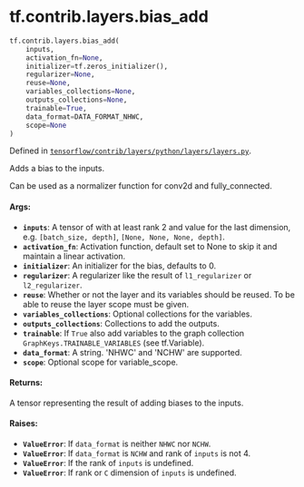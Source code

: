 <div itemscope itemtype="http://developers.google.com/ReferenceObject">
<meta itemprop="name" content="tf.contrib.layers.bias_add" />
<meta itemprop="path" content="Stable" />
</div>

# tf.contrib.layers.bias_add

``` python
tf.contrib.layers.bias_add(
    inputs,
    activation_fn=None,
    initializer=tf.zeros_initializer(),
    regularizer=None,
    reuse=None,
    variables_collections=None,
    outputs_collections=None,
    trainable=True,
    data_format=DATA_FORMAT_NHWC,
    scope=None
)
```



Defined in [`tensorflow/contrib/layers/python/layers/layers.py`](/code/stable/tensorflow/contrib/layers/python/layers/layers.py).

Adds a bias to the inputs.

Can be used as a normalizer function for conv2d and fully_connected.

#### Args:

* <b>`inputs`</b>: A tensor of with at least rank 2 and value for the last dimension,
    e.g. `[batch_size, depth]`, `[None, None, None, depth]`.
* <b>`activation_fn`</b>: Activation function, default set to None to skip it and
    maintain a linear activation.
* <b>`initializer`</b>: An initializer for the bias, defaults to 0.
* <b>`regularizer`</b>: A regularizer like the result of
    `l1_regularizer` or `l2_regularizer`.
* <b>`reuse`</b>: Whether or not the layer and its variables should be reused. To be
    able to reuse the layer scope must be given.
* <b>`variables_collections`</b>: Optional collections for the variables.
* <b>`outputs_collections`</b>: Collections to add the outputs.
* <b>`trainable`</b>: If `True` also add variables to the graph collection
    `GraphKeys.TRAINABLE_VARIABLES` (see tf.Variable).
* <b>`data_format`</b>: A string. 'NHWC' and 'NCHW' are supported.
* <b>`scope`</b>: Optional scope for variable_scope.


#### Returns:

A tensor representing the result of adding biases to the inputs.


#### Raises:

* <b>`ValueError`</b>: If `data_format` is neither `NHWC` nor `NCHW`.
* <b>`ValueError`</b>: If `data_format` is `NCHW` and rank of `inputs` is not 4.
* <b>`ValueError`</b>: If the rank of `inputs` is undefined.
* <b>`ValueError`</b>: If rank or `C` dimension of `inputs` is undefined.